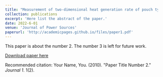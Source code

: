 ```yaml
---
title: "Measurement of two-dimensional heat generation rate of pouch type lithium-ion battery using a multifunctional calorimeter"
collection: publications
excerpt: 'Here list the abstract of the paper.'
date: 2022-6-01
venue: 'Journal of Power Sources'
paperurl: 'http://academicpages.github.io/files/paper1.pdf'
---
```

This paper is about the number 2. The number 3 is left for future work.

[Download paper here](http://academicpages.github.io/files/paper2.pdf)

Recommended citation: Your Name, You. (2010). "Paper Title Number 2." <i>Journal 1</i>. 1(2).
